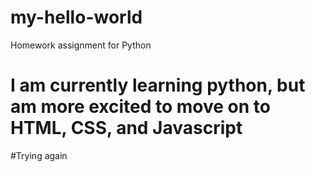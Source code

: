 # my-hello-world
Homework assignment for Python
# I am currently learning python, but am more excited to move on to HTML, CSS, and Javascript
#Trying again
